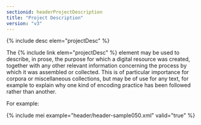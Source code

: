 ```yaml
---
sectionid: headerProjectDescription
title: "Project Description"
version: "v3"
---
```




{% include desc elem="projectDesc" %}




The {% include link elem="projectDesc" %} element may be used to describe, in prose, the
purpose for which a digital resource was created, together with any other relevant
information concerning the process by which it was assembled or collected. This is
of
particular importance for corpora or miscellaneous collections, but may be of use
for any
text, for example to explain why one kind of encoding practice has been followed rather
than
another.

For example:

{% include mei example="header/header-sample050.xml" valid="true" %}
